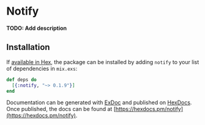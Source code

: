 # Notify

**TODO: Add description**

## Installation

If [available in Hex](https://hex.pm/docs/publish), the package can be installed
by adding `notify` to your list of dependencies in `mix.exs`:

```elixir
def deps do
  [{:notify, "~> 0.1.9"}]
end
```

Documentation can be generated with [ExDoc](https://github.com/elixir-lang/ex_doc)
and published on [HexDocs](https://hexdocs.pm). Once published, the docs can
be found at [https://hexdocs.pm/notify](https://hexdocs.pm/notify).
